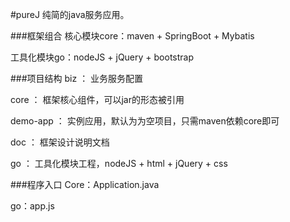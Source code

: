#pureJ
纯简的java服务应用。

###框架组合
核心模块core：maven + SpringBoot + Mybatis

工具化模块go：nodeJS + jQuery + bootstrap

###项目结构
biz ： 业务服务配置

core ： 框架核心组件，可以jar的形态被引用

demo-app ： 实例应用，默认为为空项目，只需maven依赖core即可

doc ： 框架设计说明文档

go ： 工具化模块工程，nodeJS + html + jQuery + css

###程序入口
Core：Application.java

go：app.js